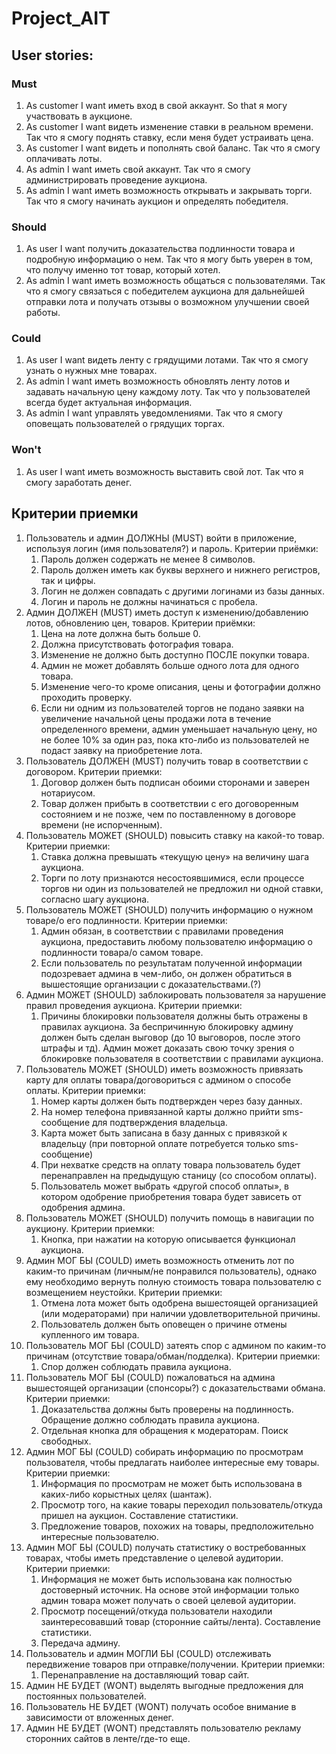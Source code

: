 # Project_AIT

## User stories:
### Must
1. As customer I want иметь вход в свой аккаунт. So that я могу участвовать в аукционе.
2. As customer I want видеть изменение ставки в реальном времени. Так что я смогу поднять ставку, если меня будет устраивать цена.
3. As customer I want видеть и пополнять свой баланс. Так что я смогу оплачивать лоты.
4. As admin I want иметь свой аккаунт. Так что я смогу администрировать проведение аукциона.
5. As admin I want иметь возможность открывать и закрывать торги. Так что я смогу начинать аукцион и определять победителя.

### Should
1. As user I want получить доказательства подлинности товара и подробную информацию о нем. Так что я могу быть уверен в том, что получу именно тот товар, который хотел.
2. As admin I want иметь возможность общаться с пользователями. Так что я смогу связаться с победителем аукциона для дальнейшей отправки лота и получать отзывы о возможном улучшении своей работы.

### Could
1. As user I want видеть ленту с грядущими лотами. Так что я смогу узнать о нужных мне товарах.
2. As admin I want иметь возможность обновлять ленту лотов и задавать начальную цену каждому лоту. Так что у пользователей всегда будет актуальная информация.
3. As admin I want управлять уведомлениями. Так что я смогу оповещать пользователей о грядущих торгах.

### Won't
1. As user I want иметь возможность выставить свой лот. Так что я смогу заработать денег.

## Критерии приемки

1. Пользователь и админ ДОЛЖНЫ (MUST) войти в приложение, используя логин (имя пользователя?) и пароль.
Критерии приёмки:
	1. Пароль должен содержать не менее 8 символов.
	2. Пароль должен иметь как буквы верхнего и нижнего регистров, так и цифры.
	3. Логин не должен совпадать с другими логинами из базы данных.
	4. Логин и пароль не должны начинаться с пробела.
2. Админ ДОЛЖЕН (MUST) иметь доступ к изменению/добавлению лотов, обновлению цен, товаров.
Критерии приёмки:
	1. Цена на лоте должна быть больше 0.
	2. Должна присутствовать фотография товара.
	3. Изменение не должно быть доступно ПОСЛЕ покупки товара.
	4. Админ не может добавлять больше одного лота для одного товара.
	5. Изменение чего-то кроме описания, цены и фотографии должно проходить проверку.
	6. Если ни одним из пользователей торгов не подано заявки на увеличение начальной цены продажи лота в течение определенного времени, админ уменьшает начальную цену, но не более 10% за один раз, пока кто-либо из пользователей не подаст заявку на приобретение лота.
3. Пользователь ДОЛЖЕН (MUST) получить товар в соответствии с договором.
Критерии приемки:
	1. Договор должен быть подписан обоими сторонами и заверен нотариусом.
	2. Товар должен прибыть в соответствии с его договоренным состоянием и не позже, чем по поставленному в договоре времени (не испорченным).
4. Пользователь МОЖЕТ (SHOULD) повысить ставку на какой-то товар.
Критерии приемки:
	1. Ставка должна превышать «текущую цену» на величину шага аукциона.
	2. Торги по лоту признаются несостоявшимися, если процессе торгов ни один из пользователей не предложил ни одной ставки, согласно шагу аукциона.  
5. Пользователь МОЖЕТ (SHOULD) получить информацию о нужном товаре/о его подлинности.
Критерии приемки:
	1. Админ обязан, в соответствии с правилами проведения аукциона, предоставить любому пользователю информацию о подлинности товара/о самом товаре.
	2. Если пользователь по результатам полученной информации подозревает админа в чем-либо, он должен обратиться в вышестоящие организации с доказательствами.(?)
6. Админ МОЖЕТ (SHOULD) заблокировать пользователя за нарушение правил проведения аукциона.
Критерии приемки:
	1. Причины блокировки пользователя должны быть отражены в правилах аукциона. За беспричинную блокировку админу должен быть сделан выговор (до 10 выговоров, после этого штрафы и тд). Админ может доказать свою точку зрения о блокировке пользователя в соответствии с правилами аукциона.
7. Пользователь МОЖЕТ (SHOULD) иметь возможность привязать карту для оплаты товара/договориться с админом о способе оплаты.
Критерии приемки:
	1. Номер карты должен быть подтвержден через базу данных.
	2. На номер телефона привязанной карты должно прийти sms-сообщение для подтверждения владельца.
	3. Карта может быть записана в базу данных с привязкой к владельцу (при повторной оплате потребуется только sms-сообщение)
	4. При нехватке средств на оплату товара пользователь будет перенаправлен на предыдущую станицу (со способом оплаты).
	5. Пользователь может выбрать «другой способ оплаты», в котором одобрение приобретения товара будет зависеть от одобрения админа.
8. Пользователь МОЖЕТ (SHOULD) получить помощь в навигации по аукциону.
Критерии приемки:
	1. Кнопка, при нажатии на которую описывается функционал аукциона.
9. Админ МОГ БЫ (COULD) иметь возможность отменить лот по каким-то причинам (личным/не понравился пользователь), однако ему необходимо вернуть полную стоимость товара пользователю с возмещением неустойки.
Критерии приемки:
	1. Отмена лота может быть одобрена вышестоящей организацией (или модераторами) при наличии удовлетворительной причины.
	2. Пользователь должен быть оповещен о причине отмены купленного им товара.
10. Пользователь МОГ БЫ (COULD) затеять спор с админом по каким-то причинам (отсутствие товара/обман/подделка).
Критерии приемки:
	1. Спор должен соблюдать правила аукциона.
11. Пользователь МОГ БЫ (COULD) пожаловаться на админа вышестоящей организации (спонсоры?) с доказательствами обмана.
Критерии приемки:
	1. Доказательства должны быть проверены на подлинность. Обращение должно соблюдать правила аукциона.
	2. Отдельная кнопка для обращения к модераторам. Поиск свободных.
12. Админ МОГ БЫ (COULD) собирать информацию по просмотрам пользователя, чтобы предлагать наиболее интересные ему товары.
Критерии приемки:
	1. Информация по просмотрам не может быть использована в каких-либо корыстных целях (шантаж).
	2. Просмотр того, на какие товары переходил пользователь/откуда пришел на аукцион. Составление статистики.
	3. Предложение товаров, похожих на товары, предположительно интересные пользователю.
13. Админ МОГ БЫ (COULD) получать статистику о востребованных товарах, чтобы иметь представление о целевой аудитории.
Критерии приемки:
	1. Информация не может быть использована как полностью достоверный источник. На основе этой информации только админ товара может получать о своей целевой аудитории.
	2. Просмотр посещений/откуда пользователи находили заинтересовавший товар (сторонние сайты/лента). Составление статистики.
	3. Передача админу.
14. Пользователь и админ МОГЛИ БЫ (COULD) отслеживать передвижение товаров при отправке/получении.
Критерии приемки:
	1. Перенаправление на доставляющий товар сайт.
15. Админ НЕ БУДЕТ (WONT) выделять выгодные предложения для постоянных пользователей.
16. Пользователь НЕ БУДЕТ (WONT) получать особое внимание в зависимости от вложенных денег.
17. Админ НЕ БУДЕТ (WONT) представлять пользователю рекламу сторонних сайтов в ленте/где-то еще.
